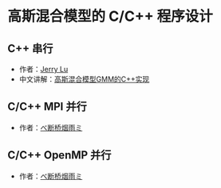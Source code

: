# 高斯混合模型的 C/C++ 程序设计

## C++ 串行

- 作者：[Jerry Lu](https://github.com/luxiaoxun)
- 中文讲解：[高斯混合模型GMM的C++实现](https://www.cnblogs.com/luxiaoxun/archive/2013/05/10/3071672.html)

## C/C++ MPI 并行

- 作者：[べ断桥烟雨ミ](https://github.com/Dragon1573)

## C/C++ OpenMP 并行

- 作者：[べ断桥烟雨ミ](https://github.com/Dragon1573)
